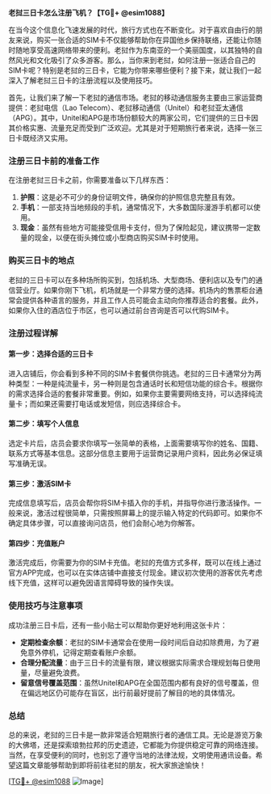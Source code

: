 **老挝三日卡怎么注册飞机？【TG💪+ @esim1088】**

在当今这个信息化飞速发展的时代，旅行方式也在不断变化。对于喜欢自由行的朋友来说，购买一张合适的SIM卡不仅能够帮助你在异国他乡保持联络，还能让你随时随地享受高速网络带来的便利。老挝作为东南亚的一个美丽国度，以其独特的自然风光和文化吸引了众多游客。那么，当你来到老挝，如何注册一张适合自己的SIM卡呢？特别是老挝的三日卡，它能为你带来哪些便利？接下来，就让我们一起深入了解老挝三日卡的注册流程以及使用技巧。

首先，让我们来了解一下老挝的通信市场。老挝的移动通信服务主要由三家运营商提供：老挝电信（Lao Telecom）、老挝移动通信（Unitel）和老挝亚太通信（APG）。其中，Unitel和APG是市场份额较大的两家公司，它们提供的三日卡因其价格实惠、流量充足而受到广泛欢迎。尤其是对于短期旅行者来说，选择一张三日卡既经济又实用。

### **注册三日卡前的准备工作**

在注册老挝三日卡之前，你需要准备以下几样东西：

1. **护照**：这是必不可少的身份证明文件，确保你的护照信息完整且有效。
2. **手机**：一部支持当地频段的手机，通常情况下，大多数国际漫游手机都可以使用。
3. **现金**：虽然有些地方可能接受信用卡支付，但为了保险起见，建议携带一定数量的现金，以便在街头摊位或小型商店购买SIM卡时使用。

### **购买三日卡的地点**

老挝的三日卡可以在多种场所购买到，包括机场、大型商场、便利店以及专门的通信营业厅。如果你刚下飞机，机场就是一个非常方便的选择。机场内的售票柜台通常会提供各种语言的服务，并且工作人员可能会主动向你推荐适合的套餐。此外，如果你入住的酒店位于市区，也可以通过前台咨询是否可以代购SIM卡。

### **注册过程详解**

#### **第一步：选择合适的三日卡**
进入店铺后，你会看到多种不同的SIM卡套餐供你挑选。老挝的三日卡通常分为两种类型：一种是纯流量卡，另一种则是包含通话时长和短信功能的综合卡。根据你的需求选择合适的套餐非常重要。例如，如果你主要需要网络支持，可以选择纯流量卡；而如果还需要打电话或发短信，则应选择综合卡。

#### **第二步：填写个人信息**
选定卡片后，店员会要求你填写一张简单的表格，上面需要填写你的姓名、国籍、联系方式等基本信息。这部分信息主要用于运营商记录用户资料，因此务必保证填写准确无误。

#### **第三步：激活SIM卡**
完成信息填写后，店员会帮你将SIM卡插入你的手机，并指导你进行激活操作。一般来说，激活过程很简单，只需按照屏幕上的提示输入特定的代码即可。如果你不确定具体步骤，可以直接询问店员，他们会耐心地为你解答。

#### **第四步：充值账户**
激活完成后，你需要为你的SIM卡充值。老挝的充值方式多样，既可以在线上通过官方APP完成，也可以在实体店铺中直接支付现金。建议初次使用的游客优先考虑线下充值，这样可以避免因语言障碍导致的操作失误。

### **使用技巧与注意事项**

成功注册三日卡后，还有一些小贴士可以帮助你更好地利用这张卡片：

- **定期检查余额**：老挝的SIM卡通常会在使用一段时间后自动扣除费用，为了避免意外停机，记得定期查看账户余额。
- **合理分配流量**：由于三日卡的流量有限，建议根据实际需求合理规划每日使用量，尽量避免浪费。
- **留意信号覆盖范围**：虽然Unitel和APG在全国范围内都有良好的信号覆盖，但在偏远地区仍可能存在盲区，出行前最好提前了解目的地的具体情况。

### **总结**

总的来说，老挝的三日卡是一款非常适合短期旅行者的通信工具。无论是游览万象的大佛塔，还是探索琅勃拉邦的历史遗迹，它都能为你提供稳定可靠的网络连接。当然，在享受便利的同时，也别忘了遵守当地的法律法规，文明使用通讯设备。希望这篇文章能够帮助到即将前往老挝的朋友，祝大家旅途愉快！

[[TG💪+ @esim1088](https://t.me/s/esim1088) ![Image](https://i.postimg.cc/4NQfJmqS/Snipaste-2025-05-13-00-14-12.png)]